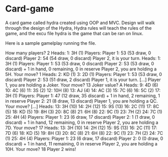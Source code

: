 # Card-game
A card game called hydra created using OOP and MVC. 
Design will walk through the design of the Hydra, Hydra rules will teach the rules of the game, and the excu file hydra is the game that can be 
ran on linux.

Here is a sample gamelplay running the file.

How many players?
2
Heads:
1: 3H (1)
Players:
Player 1: 53 (53 draw, 0 discard)
Player 2: 54 (54 draw, 0 discard)
Player 2, it is your turn.
Heads:
1: 3H (1)
Players:
Player 1: 53 (53 draw, 0 discard)
Player 2: 53 (53 draw, 0 discard) + 1 in hand, 0 remaining, 0 in reserve
Player 2, you are holding a 5H. Your move? 
1
Heads:
2: KD (1)
3: 2D (1)
Players:
Player 1: 53 (53 draw, 0 discard)
Player 2: 53 (51 draw, 2 discard)
Player 1, it is your turn.
[...]
Player 1, you are holding a Joker. Your move? 
13
Joker value?
A
Heads:
9: 4D (6)
10: 4C (6)
11: 3S (2)
12: 10H (8)
13: AJ (4)
14: AC (3)
15: 7C (6)
16: 5C (2)
17: 3H (1)
Players:
Player 1: 47 (12 draw, 35 discard) + 1 in hand, 2 remaining, 1 in reserve
Player 2: 21 (8 draw, 13 discard)
Player 1, you are holding a QC. Your move?
[...]
Heads:
13: 3H (10)
14: 2H (12)
15: 9S (13)
16: 2C (11)
17: 8C (5)
18: KD (5)
19: 8H (3)
20: 8C (8)
21: 6H (8)
22: 9C (1)
23: 7H (2)
24: 7C (1)
25: 4H (4)
Players:
Player 1: 23 (6 draw, 17 discard)
Player 2: 1 (1 draw, 0 discard) + 1 in hand, 12 remaining, 0 in reserve
Player 2, you are holding a 7D. Your move? 
17
Heads:
13: 3H (10)
14: 2H (12)
15: 9S (13)
16: 2C (11)
17: 7D (6)
18: KD (5)
19: 8H (3)
20: 8C (8)
21: 6H (8)
22: 9C (1)
23: 7H (2)
24: 7C (1)
25: 4H (4)
Players:
Player 1: 23 (6 draw, 17 discard)
Player 2: 0 (0 draw, 0 discard) + 1 in hand, 11 remaining, 0 in reserve
Player 2, you are holding a 10H. Your move?
18
Player 2 wins!
